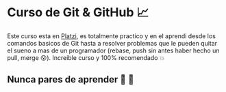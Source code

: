 # Curso de Git & GitHub :chart_with_upwards_trend:

Este curso esta en [Platzi](http://platzi.com "Platzi"), es totalmente practico y en el aprendi desde los comandos basicos de Git hasta a resolver problemas que le pueden quitar el sueno a mas de un programador (rebase, push sin antes haber hecho un pull, merge :dizzy_face:). Increible curso y 100% recomendado :collision:

## Nunca pares de aprender :green_heart: :pushpin:

